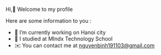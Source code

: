 Hi,👋 Welcome to my profile

Here are some information to you :

   - 🔭 I’m currently working on Hanoi city
   - 🌱 I studied at MIndx Technology School
   - ✉️ You can contact me at nguyenbinh191103@gmail.com

<!--
**nguyenbinh2003/nguyenbinh2003** is a ✨ _special_ ✨ repository because its `README.md` (this file) appears on your GitHub profile.

Here are some ideas to get you started:

- 🔭 I’m currently working on ...
- 🌱 I’m currently learning ...
- 👯 I’m looking to collaborate on ...
- 🤔 I’m looking for help with ...
- 💬 Ask me about ...
- 📫 How to reach me: ...
- 😄 Pronouns: ...
- ⚡ Fun fact: ...
-->
